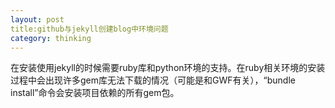 ```yaml
---
layout: post
title:github与jekyll创建blog中环境问题 
category: thinking
---
```


在安装使用jekyll的时候需要ruby库和python环境的支持。在ruby相关环境的安装过程中会出现许多gem库无法下载的情况（可能是和GWF有关），“bundle install”命令会安装项目依赖的所有gem包。





